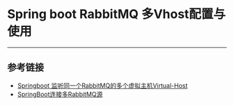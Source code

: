 # Spring boot RabbitMQ 多Vhost配置与使用
***

## 参考链接
- [Springboot 监听同一个RabbitMQ的多个虚拟主机Virtual-Host](https://blog.csdn.net/QiuMingAE86START/article/details/107531925)
- [SpringBoot连接多RabbitMQ源](https://cloud.tencent.com/developer/article/1566749)